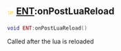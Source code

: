 ## ![shared](../../.gitbook/assets/shared.png) [ENT](ent):onPostLuaReload

```lua
void ENT:onPostLuaReload()
```

Called after the lua is reloaded
